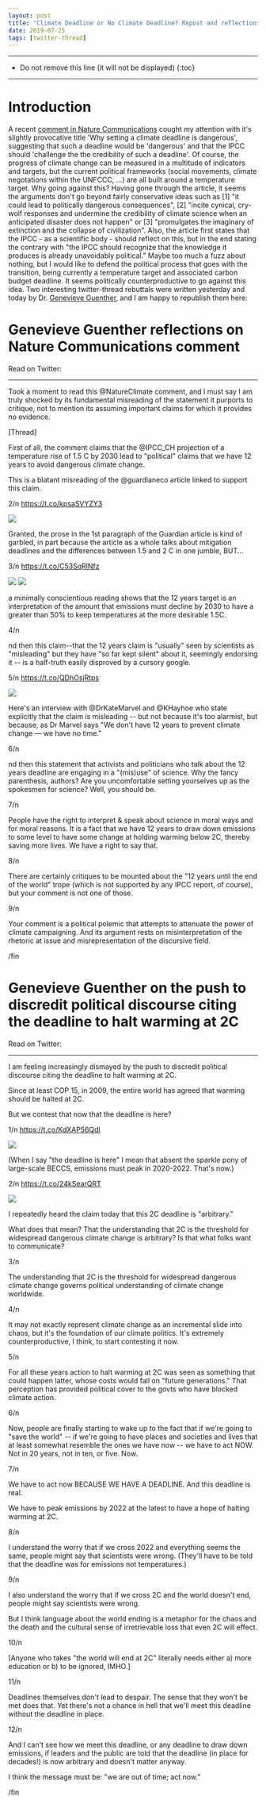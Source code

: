 ```yaml
---
layout: post
title: "Climate Deadline or No Climate Deadline? Repost and reflections"
date: 2019-07-25
tags: [twitter-thread]
---
```


-----
* Do not remove this line (it will not be displayed)
{:toc}
-----

# Introduction

A recent [comment in Nature Communications](https://sci-hub.tw/10.1038%2Fs41558-019-0543-4) cought my attention with it's slightly provocative title 'Why setting a climate deadline is dangerous', suggesting that such a deadline would be 'dangerous' and that the IPCC should 'challenge the the credibility of such a deadline'. Of course, the progress of climate change can be measured in a multitude of indicators and targets, but the current political frameworks (social movements, climate negotations within the UNFCCC, ...) are all built around a temperature target. Why going against this? Having gone through the article, it seems the arguments don't go beyond fairly conservative ideas such as [1] "it could lead to politically dangerous consequences", [2] "incite cynical, cry-wolf responses and undermine the credibility of climate science when an anticipated disaster does not happen" or [3] "promulgates the imaginary of extinction and the collapse of civilization". Also, the article first states that the IPCC - as a scientific body - should reflect on this, but in the end stating the contrary with "the IPCC should recognize that the knowledge it produces is already unavoidably political." Maybe too much a fuzz about nothing, but I would like to defend the political process that goes with the transition, being currently a temperature target and associated carbon budget deadline. It seems politically counterproductive to go against this idea. Two interesting twitter-thread rebuttals were written yesterday and today by Dr. [Genevieve Guenther](https://twitter.com/doctorvive?lang=en), and I am happy to republish them here:

# Genevieve Guenther reflections on Nature Communications comment

Read on Twitter: <a href="http://bit.ly/2Zcc98i" target="_blank"><i class="fab fa-twitter-square fa-1x" title="twitter-thread"></i></a>

---

Took a moment to read this @NatureClimate comment, and I must say I am truly shocked by its fundamental misreading of the statement it purports to critique, not to mention its assuming important claims for which it provides no evidence.

[Thread]

First of all, the comment claims that the <span class="tweet-mention">@IPCC_CH</span> projection of a temperature rise of 1.5 C by 2030 lead to "political" claims that we have 12 years to avoid dangerous climate change. 

This is a blatant misreading of the <span class="tweet-mention">@guardianeco</span> article linked to support this claim.

2/n https://t.co/kpsaSVYZY3

<img class='twimg' style='max-width: 100%' src='http://pbs.twimg.com/media/EALgOsVWwAIeEy5.png'/>


Granted, the prose in the 1st paragraph of the Guardian article is kind of garbled, in part because the article as a whole talks about mitigation deadlines and the differences between 1.5 and 2 C in one jumble, BUT...

3/n https://t.co/C53SqRlNfz

<img class='twimg' style='max-width: 100%' src='http://pbs.twimg.com/media/EALhBixW4AA-PnD.jpg'/>


<img class='twimg' style='max-width: 100%' src='http://pbs.twimg.com/media/EALhBixWwAAAe4F.jpg'/>


a minimally conscientious reading shows that the 12 years target is an interpretation of the amount that emissions must decline by 2030 to have a greater than 50% to keep temperatures at the more desirable 1.5C. 

4/n

nd then this claim--that the 12 years claim is "usually" seen by scientists as "misleading" but they have "so far kept silent" about it, seemingly endorsing it -- is a half-truth easily disproved by a cursory google. 

5/n https://t.co/QDhOsjRtps

<img class='twimg' style='max-width: 100%' src='http://pbs.twimg.com/media/EALjW13XkAASkbI.png'/>

Here's an interview with @DrKateMarvel and @KHayhoe who state explicitly that the claim is misleading -- but not because it's too alarmist, but because, as Dr Marvel says "We don't have 12 years to prevent climate change — we have no time."

6/n

nd then this statement that activists and politicians who talk about the 12 years deadline are engaging in a "(mis)use" of science. Why the fancy parenthesis, authors? Are you uncomfortable setting yourselves up as the spokesmen for science? Well, you should be. 

7/n

People have the right to interpret &amp; speak about science in moral ways and for moral reasons. It is a fact that we have 12 years to draw down emissions to some level to have some change at holding warming below 2C, thereby saving more lives. We have a right to say that.

8/n

There are certainly critiques to be mounted about the "12 years until the end of the world" trope (which is not supported by any IPCC report, of course), but your comment is not one of those.

9/n

Your comment is a political polemic that attempts to attenuate the power of climate campaigning. And its argument rests on misinterpretation of the rhetoric at issue and misrepresentation of the discursive field. 

/fin

# Genevieve Guenther on the push to discredit political discourse citing the deadline to halt warming at 2C

Read on Twitter: <a href="http://bit.ly/2Zdf1lA" target="_blank"><i class="fab fa-twitter-square fa-1x" title="twitter-thread"></i></a>

---

I am feeling increasingly dismayed by the push to discredit political discourse citing the deadline to halt warming at 2C. 

Since at least COP 15, in 2009, the entire world has agreed that warming should be halted at 2C. 

But we contest that now that the deadline is here?

1/n https://t.co/KdXAP56Qdl

<img class='twimg' style='max-width: 100%' src='http://pbs.twimg.com/media/EASjU6kWsAAS0jm.jpg'/>


(When I say "the deadline is here" I mean that absent the sparkle pony of large-scale BECCS, emissions must peak in 2020-2022. That's now.)

2/n https://t.co/24kSearQRT

<img class='twimg' style='max-width: 100%' src='http://pbs.twimg.com/media/EASj3PFXYAAPgci.jpg'/>


I repeatedly heard the claim today that this 2C deadline is "arbitrary."

What does that mean? That the understanding that 2C is the threshold for widespread dangerous climate change is arbitrary? Is that what folks want to communicate? 

3/n

The understanding that 2C is the threshold for widespread dangerous climate change governs political understanding of climate change worldwide. 

4/n

It may not exactly represent climate change as an incremental slide into chaos, but it's the foundation of our climate politics. It's extremely counterproductive, I think, to start contesting it now. 

5/n

For all these years action to halt warming at 2C was seen as something that could happen latter, whose costs would fall on "future generations." That perception has provided political cover to the govts who have blocked climate action.

6/n

Now, people are finally starting to wake up to the fact that if we're going to "save the world" -- if we're going to have places and societies and lives that at least somewhat resemble the ones we have now -- we have to act NOW. Not in 20 years, not in ten, or five. Now. 

7/n

We have to act now BECAUSE WE HAVE A DEADLINE. And this deadline is real. 

We have to peak emissions by 2022 at the latest to have a hope of halting warming at 2C.

8/n

I understand the worry that if we cross 2022 and everything seems the same, people might say that scientists were wrong. (They'll have to be told that the deadline was for emissions not temperatures.)

9/n

I also understand the worry that if we cross 2C and the world doesn't end, people might say scientists were wrong. 

But I think language about the world ending is a metaphor for the chaos and the death and the cultural sense of irretrievable loss that even 2C will effect.

10/n

[Anyone who takes "the world will end at 2C" literally needs either a) more education or b) to be ignored, IMHO.]

11/n

Deadlines themselves don't lead to despair. The sense that they won't be met does that. Yet there's not a chance in hell that we'll meet this deadline without the deadline in place.

12/n

And I can't see how we meet this deadline, or any deadline to draw down emissions, if leaders and the public are told that the deadline (in place for decades!) is now arbitrary and doesn't matter anyway.

I think the message must be: "we are out of time; act now."

/fin
